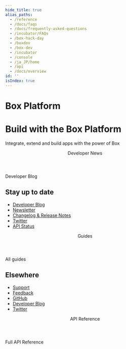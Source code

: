 ```yaml
---
hide_title: true
alias_paths:
  - /reference
  - /docs/faqs
  - /docs/frequently-asked-questions
  - /incubator/FAQs
  - /box-hack-day
  - /boxdev
  - /box-dev
  - /incubator
  - /console
  - /ja_JP/home
  - /api
  - /docs/overview
id: ''
isIndex: true
---
```


# Box Platform

<Hero search>

# Build with the Box Platform

Integrate, extend and build apps with the power of Box

</Hero>

<Centered wide>

<Header stroke to='/guides'>
Developer News

</Header>

<BlogCards >

</BlogCards>

<More to='https://medium.com/box-developer-blog' right>
Developer Blog

</More>

</Centered>

<Dark>

<Centered wide>

<HorizontalList centered>

## Stay up to date

* [Developer Blog](https://medium.com/box-developer-blog)
* [Newsletter](page://newsletter)
* [Changelog & Release Notes](page://changelog)
* [Twitter](https://twitter.com/boxplatform/)
* [API Status](https://status.box.com/)

</HorizontalList>

</Centered>

</Dark>

<Centered wide>

<Header stroke to='/guides'>
Guides

</Header>

<GuideCategories limit='8' >

</GuideCategories>

<More to='/{locale}/guides' right>
All guides

</More>

</Centered>

<Dark>

<Centered wide>

<HorizontalList centered>

## Elsewhere

* [Support](page://support)
* [Feedback](https://pulse.box.com/forums//%20909778-product-feedback?category_id=330838)
* [GitHub](https://github.com/box)
* [Developer Blog](https://medium.com/box-developer-blog)
* [Twitter](https://twitter.com/boxplatform/)

</HorizontalList>

</Centered>

</Dark>

<Centered wide>

<Header stroke to='/guides'>
API Reference

</Header>

<ReferenceCategories limit='3' >

</ReferenceCategories>

<More to='/{locale}/reference/list' right>
Full API Reference

</More>

</Centered>
